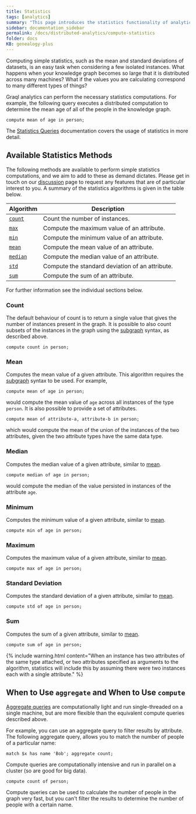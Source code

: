 ```yaml
---
title: Statistics
tags: [analytics]
summary: "This page introduces the statistics functionality of analytics."
sidebar: documentation_sidebar
permalink: /docs/distributed-analytics/compute-statistics
folder: docs
KB: genealogy-plus
---
```


Computing simple statistics, such as the mean and standard deviations of datasets, is an easy task when considering a few
isolated instances. What happens when your knowledge graph becomes so large that it is distributed across many machines? What
if the values you are calculating correspond to many different types of things?

Graql analytics can perform the necessary statistics computations. 
For example, the following query executes a distributed computation to determine the mean age of all of the people in the knowledge graph.

```graql
compute mean of age in person;
```

The [Statistics Queries](./compute-statistics) documentation covers the usage of statistics in more detail.


## Available Statistics Methods

The following methods are available to perform simple statistics computations, 
and we aim to add to these as demand dictates. Please get
in touch on our [discussion](https://discuss.grakn.ai/) page to request any features that are of particular interest
to you. A summary of the statistics algorithms is given in the table below.

| Algorithm | Description                                   |
| ----------- | --------------------------------------------- |
| [`count`](#count)     | Count the number of instances.                        |
| [`max`](#maximum)    | Compute the maximum value of an attribute. |
| [`min`](#minimum)    | Compute the minimum value of an attribute. |
| [`mean`](#mean)    | Compute the mean value of an attribute.                           |
| [`median`](#median)    | Compute the median value of an attribute.                           |
| [`std`](#standard-deviation)    | Compute the standard deviation of an attribute. |
| [`sum`](#sum)    | Compute the sum of an attribute. |

For further information see the individual sections below.

### Count

The default behaviour of count is to return a single value that gives the number of instances present in the graph. It
is possible to also count subsets of the instances in the graph using the [subgraph](#subgraph) syntax, as described above.

```graql-skip-test
compute count in person;
```

### Mean

Computes the mean value of a given attribute. This algorithm requires the [subgraph](#subgraph) syntax to be used.
For example,

```graql-skip-test
compute mean of age in person;
```

would compute the mean value of `age` across all instances of the type `person`.
It is also possible to provide a set of attributes.

```graql-skip-test
compute mean of attribute-a, attribute-b in person;
```

which would compute the mean of the union of the instances of the two attributes, 
given the two attribute types have the same data type.

### Median

Computes the median value of a given attribute, similar to [mean](#mean).

```graql-skip-test
compute median of age in person;
```

would compute the median of the value persisted in instances of the attribute `age`.

### Minimum

Computes the minimum value of a given attribute, similar to [mean](#mean).

```graql-skip-test
compute min of age in person;
```

### Maximum

Computes the maximum value of a given attribute, similar to [mean](#mean).

```graql-skip-test
compute max of age in person;
```

### Standard Deviation

Computes the standard deviation of a given attribute, similar to [mean](#mean).


```graql-skip-test
compute std of age in person;
```

### Sum

Computes the sum of a given attribute, similar to [mean](#mean).

```graql-skip-test
compute sum of age in person;
```

{% include warning.html content="When an instance has two attributes of the same type attached, or two attributes specified as arguments to the algorithm, statistics will include this by assuming there were two instances each with a single attribute." %}

## When to Use `aggregate` and When to Use `compute`

[Aggregate queries](../querying-data/aggregate-queries) are computationally light and run single-threaded on a single machine, but are more flexible than the equivalent compute queries described above.

For example, you can use an aggregate query to filter results by attribute. The following  aggregate query, allows you to match the number of people of a particular name:

```graql-skip-test
match $x has name 'Bob'; aggregate count;
```

Compute queries are computationally intensive and run in parallel on a cluster (so are good for big data).

```graql-skip-test
compute count of person;
```

Compute queries can be used to calculate the number of people in the graph very fast, but you can't filter the results to determine the number of people with a certain name.
